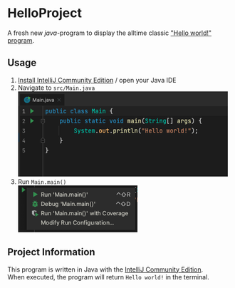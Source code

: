 # HelloProject
A fresh new *java*-program to display the alltime classic ["Hello world!" program](https://en.wikipedia.org/wiki/%22Hello,_World!%22_program).
## Usage
1. [Install IntelliJ Community Edition](https://www.jetbrains.com/idea/) / open your Java IDE
2. Navigate to `src/Main.java`<br>
  ![Main.java](/media/screens1.png)
3. Run `Main.main()`<br>
  ![Run main()](/media/screens2.png)
## Project Information
This program is written in Java with the [IntelliJ Community Edition](https://www.jetbrains.com/idea/).<br>
When executed, the program will return `Hello world!` in the terminal.
